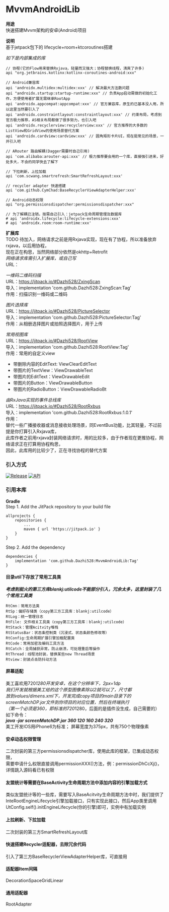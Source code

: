 # MvvmAndroidLib

**用途**<br/>
快速搭建Mvvm架构的安卓(Android)项目<br/>

**说明**<br/>
基于jetpack包下的 lifecycle+room+ktcoroutines搭建<br/>

*如下是内部集成的库*
```
// 协程(它的Flow用来替换Rxjava，轻量而又强大；协程替换线程，清爽了许多)
api "org.jetbrains.kotlinx:kotlinx-coroutines-android:xxx"

// Android兼容库
api 'androidx.multidex:multidex:xxx' // 解决最大方法数问题
api "androidx.startup:startup-runtime:xxx" // 负责App启动需做的初始化工作，方便使用者扩展无需继承RootApp
api 'androidx.appcompat:appcompat:xxx' // 官方兼容库，原生的已基本没人用，所以这里当然要引入了
api 'androidx.constraintlayout:constraintlayout:xxx' // 约束布局，考虑到官方极力推荐，AS相关布局都做了很多努力，也引入吧
api 'androidx.recyclerview:recyclerview:xxx' // 官方推荐的大多数的ListView和GridView的使用场景替代方案
api 'androidx.cardview:cardview:xxx' // 圆角矩形卡片UI，现在挺常见的场景，一并引入吧

// ARouter 路由解耦(Dagger需要时自己引用)
api 'com.alibaba:arouter-api:xxx' // 极力推荐要会用的一个库，直接强引进来，好处多大，不会的同学快去了解下

// 下拉刷新，上拉加载
api 'com.scwang.smartrefresh:SmartRefreshLayout:xxx'

// recycler adapter 快速搭建
api 'com.github.CymChad:BaseRecyclerViewAdapterHelper:xxx'

// Android动态权限
api "org.permissionsdispatcher:permissionsdispatcher:xxx"

// 为了解耦已注销，按需自己引入：jetpack生命周期管理及数据库
# api 'androidx.lifecycle:lifecycle-extensions:xxx'
# api 'androidx.room:room-runtime:xxx'
```

**扩展库**<br/>
TODO 待加入，网络请求之前是用Rxjava实现，现在有了协程，所以准备放弃rxjava，以后用协程， <br/>
现在正在构思，当然网络部分依然是okhttp+Retrofit <br/>
*网络请求库需引入扩展库，或自己写* <br/>
URL：

*一维码二维码扫描* <br/>
URL：https://jitpack.io/#Dazhi528/ZxingScan <br/>
导入：implementation 'com.github.Dazhi528:ZxingScan:Tag' <br/>
作用：扫描识别一维码或二维码 <br/>

*图片选择库* <br/>
URL：https://jitpack.io/#Dazhi528/PictureSelector  <br/>
导入：implementation 'com.github.Dazhi528:PictureSelector:Tag' <br/>
作用：从相册选择图片或拍照选择图片，用于上传 <br/>

*常用视图库* <br/>
URL：https://jitpack.io/#Dazhi528/RootView <br/>
导入：implementation 'com.github.Dazhi528:RootView:Tag' <br/>
作用：常用的自定义view <br/>
* 带删除内容的EditText: ViewClearEditText<br/>
* 带图片的TextView：ViewDrawableText <br/>
* 带图片的EditText：ViewDrawableEdit <br/>
* 带图片的Button：ViewDrawableButton <br/>
* 带图片的RadioButton：ViewDrawableRadioBt <br/>

*由RxJava实现的事件总线库* <br/>
URL：https://jitpack.io/#Dazhi528/RootRxbus <br/>
导入：implementation 'com.github.Dazhi528:RootRxbus:1.0.1' <br/>
作用： <br/>
替代一些广播接收器或消息接收处理场景，同EventBus功能，比其轻量，不过前提是你打算引入Rxjava库，<br/>
此库作者之前用rxjava封装网络请求时，用的比较多，由于作者现在更推协程，网络请求正在打算用协程构思，<br/>
因此，此库用的比较少了，正在寻找协程的替代方案 <br/>


### 引入方式 
[![Release](https://img.shields.io/github/release/Dazhi528/MvvmAndroidLib?style=flat)](https://jitpack.io/#Dazhi528/MvvmAndroidLib)
[![API](https://img.shields.io/badge/API-16%2B-green.svg?style=flat)](https://android-arsenal.com/api?level=16)


### 引用本库
**Gradle** <br/>
Step 1. Add the JitPack repository to your build file

```
allprojects {
    repositories {
        ...
        maven { url 'https://jitpack.io' }
    }
}
```

Step 2. Add the dependency

```
dependencies {
    implementation 'com.github.Dazhi528:MvvmAndroidLib:Tag'
}
```

####  目录util下存放了常用工具类
***考虑到挺火的第三方库blankj:utilcode不能部分引入，冗余太多，这里封装了几个常用工具类*** <br/>
```
RtCmn：常用方法类
RtSp：偏好存储类（copy第三方工具库：blankj:utilcode）
RtLog：统一管理日志
RtFile: 文件相关工具类（copy第三方工具库：blankj:utilcode）
RtStack：管理Acitvity堆栈
RtStatusBar：状态条控制类（沉浸式、状态条颜色修改等）
RtConfig:生命周期扩展引擎加载配置类
RtCode：常用加密及编码工具方法
RtCatch：全局捕获异常，防止崩溃，可处理重启等操作
RtThread：线程池封装，替换某些new Thread场景
Rtview：封装点击防抖动方法
```

#### 屏幕适配
美工喜欢用720*1280开发安卓，在这个分辨率下，2px=1dp <br/>
我们开发就根据美工给的这个原型图像素除以2就可以了，尺寸都 <br/>
放到values/dimens.xml下，开发完成copy项目的main目录下的 <br/>
screenMatchDP.jar文件到你项目的对应位置，然后在终端执行 <br/>
（第一个必须是360，即标准的720*1280，后面的是插件没生成，自己需要的）<br/>
如下命令：<br/>
***java -jar screenMatchDP.jar 360 120 160 240 320***
<br/>
美工开发IOS用iPhone6为标准； 屏幕宽度为375px，共有750个物理像素

#### 安卓动态权限管理
二次封装的第三方permissionsdispatcher库，使用此库的框架，已集成动态权限，<br/>
需要申请什么权限直接调用permissionXXX()方法，例：permissionDhCcXj()，<br/>
详情跳入源码看已有权限

#### 友盟统计等需要在BaseActivity生命周期方法中添加内容的引擎加载方式 <br/>
类似友盟统计等的一些库，需要写入BaseAcitvity生命周期方法中时，我们提供了 <br/>
InteRootEngineLifecycle引擎加载接口，只有实现此接口，然后App类里调用 <br/>
UtConfig.self().initEngineLifecycle(你的引擎)即可，实例中有加载实例 <br/>

#### 上拉刷新、下拉加载
二次封装的第三方SmartRefreshLayout库

#### 快速搭建Recycler适配器，去除冗余代码
引入了第三方BaseRecyclerViewAdapterHelper库，可直接用

#### 适配器Item间隔
DecorationSpaceGridLinear

#### 通用适配器
RootAdapter
